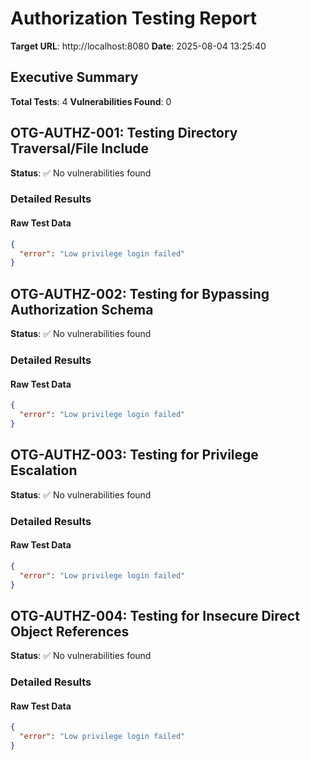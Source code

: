 # Authorization Testing Report

**Target URL**: http://localhost:8080
**Date**: 2025-08-04 13:25:40

## Executive Summary

**Total Tests**: 4
**Vulnerabilities Found**: 0

## OTG-AUTHZ-001: Testing Directory Traversal/File Include

**Status**: ✅ No vulnerabilities found

### Detailed Results

#### Raw Test Data
```json
{
  "error": "Low privilege login failed"
}
```

## OTG-AUTHZ-002: Testing for Bypassing Authorization Schema

**Status**: ✅ No vulnerabilities found

### Detailed Results

#### Raw Test Data
```json
{
  "error": "Low privilege login failed"
}
```

## OTG-AUTHZ-003: Testing for Privilege Escalation

**Status**: ✅ No vulnerabilities found

### Detailed Results

#### Raw Test Data
```json
{
  "error": "Low privilege login failed"
}
```

## OTG-AUTHZ-004: Testing for Insecure Direct Object References

**Status**: ✅ No vulnerabilities found

### Detailed Results

#### Raw Test Data
```json
{
  "error": "Low privilege login failed"
}
```

